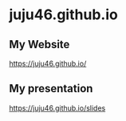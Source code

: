 # juju46.github.io

## My Website

https://juju46.github.io/

## My presentation

https://juju46.github.io/slides
